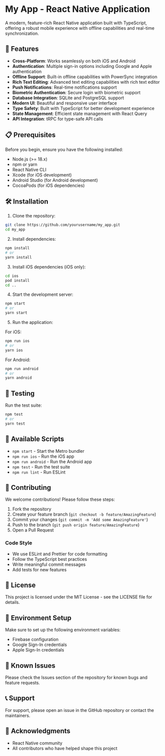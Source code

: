 # My App - React Native Application

A modern, feature-rich React Native application built with TypeScript, offering a robust mobile experience with offline capabilities and real-time synchronization.

## 🚀 Features

- **Cross-Platform**: Works seamlessly on both iOS and Android
- **Authentication**: Multiple sign-in options including Google and Apple authentication
- **Offline Support**: Built-in offline capabilities with PowerSync integration
- **Rich Text Editing**: Advanced text editing capabilities with rich text editor
- **Push Notifications**: Real-time notifications support
- **Biometric Authentication**: Secure login with biometric support
- **Database Integration**: SQLite and PostgreSQL support
- **Modern UI**: Beautiful and responsive user interface
- **Type Safety**: Built with TypeScript for better development experience
- **State Management**: Efficient state management with React Query
- **API Integration**: tRPC for type-safe API calls

## 📋 Prerequisites

Before you begin, ensure you have the following installed:
- Node.js (>= 18.x)
- npm or yarn
- React Native CLI
- Xcode (for iOS development)
- Android Studio (for Android development)
- CocoaPods (for iOS dependencies)

## 🛠️ Installation

1. Clone the repository:
```bash
git clone https://github.com/yourusername/my_app.git
cd my_app
```

2. Install dependencies:
```bash
npm install
# or
yarn install
```

3. Install iOS dependencies (iOS only):
```bash
cd ios
pod install
cd ..
```

4. Start the development server:
```bash
npm start
# or
yarn start
```

5. Run the application:

For iOS:
```bash
npm run ios
# or
yarn ios
```

For Android:
```bash
npm run android
# or
yarn android
```

## 🧪 Testing

Run the test suite:
```bash
npm test
# or
yarn test
```

## 📱 Available Scripts

- `npm start` - Start the Metro bundler
- `npm run ios` - Run the iOS app
- `npm run android` - Run the Android app
- `npm test` - Run the test suite
- `npm run lint` - Run ESLint

## 🤝 Contributing

We welcome contributions! Please follow these steps:

1. Fork the repository
2. Create your feature branch (`git checkout -b feature/AmazingFeature`)
3. Commit your changes (`git commit -m 'Add some AmazingFeature'`)
4. Push to the branch (`git push origin feature/AmazingFeature`)
5. Open a Pull Request

### Code Style

- We use ESLint and Prettier for code formatting
- Follow the TypeScript best practices
- Write meaningful commit messages
- Add tests for new features

## 📄 License

This project is licensed under the MIT License - see the LICENSE file for details.

## 🔧 Environment Setup

Make sure to set up the following environment variables:
- Firebase configuration
- Google Sign-In credentials
- Apple Sign-In credentials

## 🐛 Known Issues

Please check the Issues section of the repository for known bugs and feature requests.

## 📞 Support

For support, please open an issue in the GitHub repository or contact the maintainers.

## 🙏 Acknowledgments

- React Native community
- All contributors who have helped shape this project
